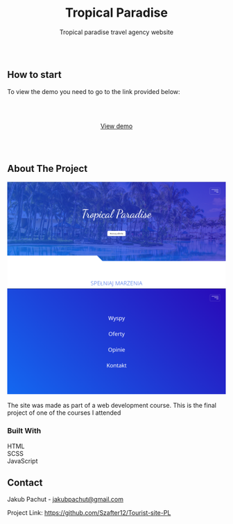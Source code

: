  <div align="center">
<h1 align="center">Tropical Paradise</h1>

  <p align="center">
  Tropical paradise travel agency website 
</div>

<br><br>

## How to start  
To view the demo you need to go to the link provided below:

<br><br>
<div align="center">
<a align="center" href='https://git-hub-app-sigma.vercel.app/'>View demo</a>
</div>

<br><br>

## About The Project

<img src='img/1.png'>
<img src='img/2.png'>

The site was made as part of a web development course. This is the final project of one of the courses I attended 

### Built With

HTML
<br>
SCSS
<br>
JavaScript
<br>

## Contact

Jakub Pachut - jakubpachut@gmail.com

Project Link: https://github.com/Szafter12/Tourist-site-PL
